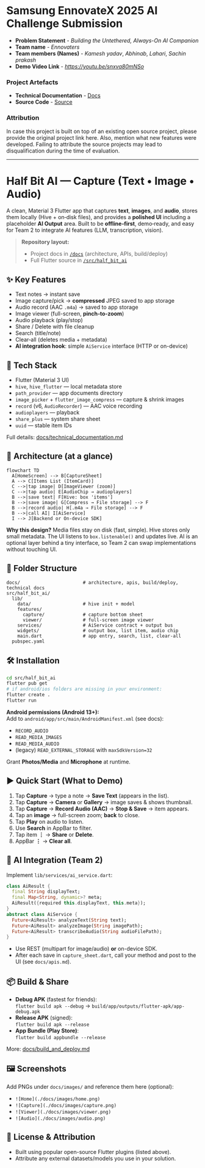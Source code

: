 # Samsung EnnovateX 2025 AI Challenge Submission
- **Problem Statement** - *Building the Untethered, Always-On AI Companion*
- **Team name** - *Ennovaters*
- **Team members (Names)** - *Kamesh yadav*, *Abhinab*, *Lahari*, *Sachin prakash*
- **Demo Video Link** - *https://youtu.be/snxva80mNSo*

### Project Artefacts
- **Technical Documentation** - [Docs](./docs) 
- **Source Code** - [Source](./src/half_bit_ai) 
### Attribution
In case this project is built on top of an existing open source project, please provide the original project link here. Also, mention what new features were developed. Failing to attribute the source projects may lead to disqualification during the time of evaluation.

---

# Half Bit AI — Capture (Text • Image • Audio)

A clean, Material 3 Flutter app that captures **text**, **images**, and **audio**, stores them locally (Hive + on‑disk files), and provides a **polished UI** including a placeholder **AI Output** area. Built to be **offline‑first**, demo‑ready, and easy for Team 2 to integrate AI features (LLM, transcription, vision).

> **Repository layout:**  
> - Project docs in [`/docs`](./docs) (architecture, APIs, build/deploy)  
> - Full Flutter source in [`/src/half_bit_ai`](./src/half_bit_ai)

## ✨ Key Features
- Text notes → instant save
- Image capture/pick → **compressed** JPEG saved to app storage
- Audio record (AAC `.m4a`) → saved to app storage
- Image viewer (full-screen, **pinch‑to‑zoom**)
- Audio playback (play/stop)
- Share / Delete with file cleanup
- Search (title/note)
- Clear‑all (deletes media + metadata)
- **AI integration hook**: simple `AiService` interface (HTTP or on-device)

## 🧱 Tech Stack
- Flutter (Material 3 UI)
- `hive`, `hive_flutter` — local metadata store
- `path_provider` — app documents directory
- `image_picker` + `flutter_image_compress` — capture & shrink images
- `record` (v6, `AudioRecorder`) — AAC voice recording
- `audioplayers` — playback
- `share_plus` — system share sheet
- `uuid` — stable item IDs

Full details: [docs/technical_documentation.md](./docs/technical_documentation.md)

## 🧭 Architecture (at a glance)

```mermaid
flowchart TD
  A[HomeScreen] --> B[CaptureSheet]
  A --> C[Items List (ItemCard)]
  C -->|tap image| D[ImageViewer (zoom)]
  C -->|tap audio| E[AudioChip → audioplayers]
  B -->|save text| F[Hive: box 'items']
  B -->|save image| G[Compress → File storage] --> F
  B -->|record audio| H[.m4a → File storage] --> F
  B -->|call AI| I[AiService]
  I --> J[Backend or On‑device SDK]
```

**Why this design?** Media files stay on disk (fast, simple). Hive stores only small metadata. The UI listens to `box.listenable()` and updates live. AI is an optional layer behind a tiny interface, so Team 2 can swap implementations without touching UI.

## 📂 Folder Structure
```
docs/                       # architecture, apis, build/deploy, technical docs
src/half_bit_ai/
  lib/
    data/                   # hive init + model
    features/
      capture/              # capture bottom sheet
      viewer/               # full-screen image viewer
    services/               # AiService contract + output bus
    widgets/                # output box, list item, audio chip
    main.dart               # app entry, search, list, clear-all
  pubspec.yaml
```

## 🛠 Installation
```bash
cd src/half_bit_ai
flutter pub get
# if android/ios folders are missing in your environment:
flutter create .
flutter run
```

**Android permissions (Android 13+):**  
Add to `android/app/src/main/AndroidManifest.xml` (see docs):
- `RECORD_AUDIO`
- `READ_MEDIA_IMAGES`
- `READ_MEDIA_AUDIO`
- (legacy) `READ_EXTERNAL_STORAGE` with `maxSdkVersion=32`

Grant **Photos/Media** and **Microphone** at runtime.

## ▶️ Quick Start (What to Demo)
1. Tap **Capture** → type a note → **Save Text** (appears in the list).  
2. Tap **Capture** → **Camera** or **Gallery** → image saves & shows thumbnail.  
3. Tap **Capture** → **Record Audio (AAC)** → **Stop & Save** → item appears.  
4. Tap an **image** → full-screen zoom; **back** to close.  
5. Tap **Play** on audio to listen.  
6. Use **Search** in AppBar to filter.  
7. Tap item **⋮** → **Share** or **Delete**.  
8. AppBar **⋮** → **Clear all**.

## 🤝 AI Integration (Team 2)
Implement `lib/services/ai_service.dart`:

```dart
class AiResult {
  final String displayText;
  final Map<String, dynamic>? meta;
  AiResult({required this.displayText, this.meta});
}
abstract class AiService {
  Future<AiResult> analyzeText(String text);
  Future<AiResult> analyzeImage(String imagePath);
  Future<AiResult> transcribeAudio(String audioFilePath);
}
```

- Use REST (multipart for image/audio) **or** on-device SDK.  
- After each save in `capture_sheet.dart`, call your method and post to the UI (see `docs/apis.md`).

## 📦 Build & Share
- **Debug APK** (fastest for friends):  
  `flutter build apk --debug` → `build/app/outputs/flutter-apk/app-debug.apk`
- **Release APK** (signed):  
  `flutter build apk --release`
- **App Bundle (Play Store)**:  
  `flutter build appbundle --release`

More: [docs/build_and_deploy.md](./docs/build_and_deploy.md)

## 🖼 Screenshots
Add PNGs under `docs/images/` and reference them here (optional):
- `![Home](./docs/images/home.png)`
- `![Capture](./docs/images/capture.png)`
- `![Viewer](./docs/images/viewer.png)`
- `![Audio](./docs/images/audio.png)`

## 📜 License & Attribution
- Built using popular open-source Flutter plugins (listed above).  
- Attribute any external datasets/models you use in your solution.
